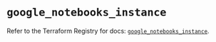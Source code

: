# `google_notebooks_instance`

Refer to the Terraform Registry for docs: [`google_notebooks_instance`](https://registry.terraform.io/providers/hashicorp/google-beta/6.34.1/docs/resources/google_notebooks_instance).
